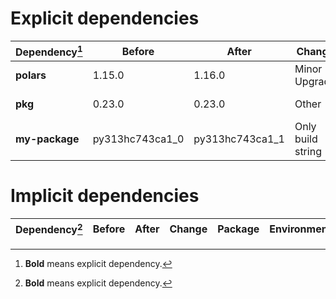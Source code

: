 # Explicit dependencies

|Dependency[^1]|Before|After|Change|Package|Environments|
|-|-|-|-|-|-|
|**polars**|1.15.0|1.16.0|Minor Upgrade|conda|*all envs* on osx-arm64|
|**pkg**|0.23.0|0.23.0|Other|conda|*all envs* on linux-64|
|**my-package**|py313hc743ca1_0|py313hc743ca1_1|Only build string|conda|*all envs* on osx-arm64|

# Implicit dependencies

|Dependency[^1]|Before|After|Change|Package|Environments|
|-|-|-|-|-|-|


[^1]: **Bold** means explicit dependency.
[^2]: Dependency got downgraded.
